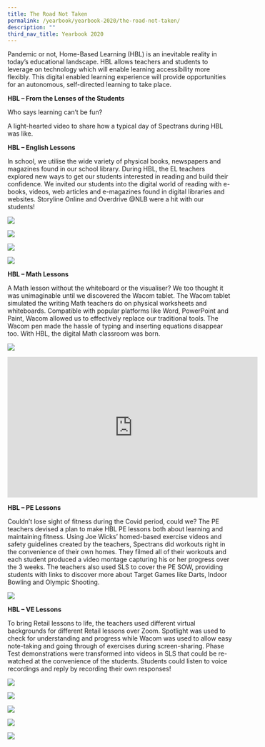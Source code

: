 ```yaml
---
title: The Road Not Taken
permalink: /yearbook/yearbook-2020/the-road-not-taken/
description: ""
third_nav_title: Yearbook 2020
---
```

Pandemic or not, Home-Based Learning (HBL) is an inevitable reality in today’s educational landscape. HBL allows teachers and students to leverage on technology which will enable&nbsp;learning accessibility more flexibly. This digital enabled learning experience will provide opportunities for an autonomous, self-directed learning to take place.

**HBL – From the Lenses of the Students**

Who says learning can’t be fun?

A light-hearted video to share how&nbsp;a typical day of Spectrans during HBL was like.

**HBL – English Lessons**

In school, we utilise the wide variety of physical books, newspapers and magazines found in our school library. During HBL, the EL teachers explored new ways to get our students interested in reading and build their confidence. We invited our students into the digital world of reading with e-books, videos, web articles and e-magazines found in digital libraries and websites. Storyline Online and Overdrive @NLB were a hit with our students!

![](/images/HBL_Eng_1.jpg)

![](/images/HBL_Eng_2.jpg)

![](/images/HBL_Eng_3.jpg)

![](/images/HBL_Eng_4.jpg)

**HBL – Math Lessons**

A Math&nbsp;lesson without the whiteboard or the visualiser? We too thought it was unimaginable until we discovered the Wacom tablet. The Wacom tablet simulated the writing Math&nbsp;teachers do on physical worksheets and whiteboards. Compatible with popular platforms like Word, PowerPoint and Paint, Wacom allowed us to effectively replace our traditional tools. The Wacom pen made the hassle of typing and inserting equations disappear too. With HBL, the digital Math&nbsp;classroom was born.

![](/images/HBL_Math-e1603541874681-1021x1024.jpg)


<iframe width="560" height="315" src="https://www.youtube.com/embed/qMqygQCN1uM" title="YouTube video player" frameborder="0" allow="accelerometer; autoplay; clipboard-write; encrypted-media; gyroscope; picture-in-picture; web-share" allowfullscreen=""></iframe>

**HBL – PE Lessons**

Couldn’t lose sight of fitness during the Covid period, could we? The PE teachers devised a plan to make HBL PE lessons both about learning and maintaining fitness. Using Joe Wicks’ homed-based exercise videos and safety guidelines created by the teachers, Spectrans did workouts right in the convenience of their own homes. They filmed all of their workouts and each student produced a video montage capturing his or her progress over the 3 weeks. The teachers also used SLS to cover the PE SOW, providing students with links to discover more about Target Games like Darts, Indoor Bowling and Olympic Shooting.

![](https://www.spectra.edu.sg/wp-content/uploads/2020/10/HBL_PE.jpg)

**HBL – VE Lessons**

To bring Retail lessons to life, the teachers used different virtual backgrounds for different Retail lessons over Zoom. Spotlight was used to check for understanding and progress while Wacom was used to allow easy note-taking and going through of exercises during screen-sharing. Phase Test demonstrations were transformed into videos in SLS that could be re-watched at the convenience of the students. Students could listen to voice recordings and reply by recording their own responses!

![](/images/HBL_VE_1.jpg)

![](/images/HBL_VE_2.jpg)

![](/images/HBL_VE_3.jpg)

![](/images/HBL_VE_4.jpg)

![](/images/HBL_VE_5.jpg)